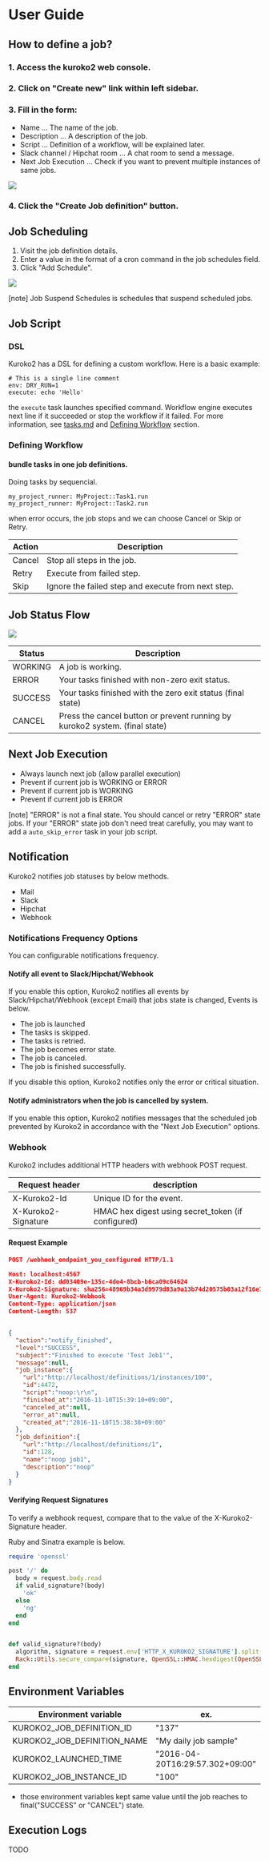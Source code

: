
# User Guide

## How to define a job?

### 1. Access the kuroko2 web console.

### 2. Click on "Create new" link within left sidebar.

### 3. Fill in the form:

- Name ... The name of the job.
- Description ... A description of the job.
- Script ... Definition of a workflow, will be explained later.
- Slack channel / Hipchat room ... A chat room to send a message.
- Next Job Execution ... Check if you want to prevent multiple instances of same jobs.

![](images/kuroko2_job_form.png)


### 4. Click the "Create Job definition" button.


## Job Scheduling

1. Visit the job definition details.
2. Enter a value in the format of a cron command in the job schedules field.
3. Click "Add Schedule".

![](images/kuroko2_schedule_form.png)

[note] Job Suspend Schedules is schedules that suspend scheduled jobs.

## Job Script

### DSL

Kuroko2 has a DSL for defining a custom workflow. Here is a basic example:

```
# This is a single line comment
env: DRY_RUN=1
execute: echo 'Hello'
```

the `execute` task launches specified command. Workflow engine executes next line if it succeeded or stop the workflow if it failed.
For more information, see [tasks.md](tasks.md) and [Defining Workflow](#defining-workflow) section.

### Defining Workflow

#### bundle tasks in one job definitions.

Doing tasks by sequencial.

```
my_project_runner: MyProject::Task1.run
my_project_runner: MyProject::Task2.run
```

when error occurs, the job stops and we can choose Cancel or Skip or Retry.

 Action | Description
--------|------------------------------------------------------------------------------------------------------------------------------
 Cancel | Stop all steps in the job.
 Retry  | Execute from failed step.
 Skip   | Ignore the failed step and execute from next step.


## Job Status Flow

![](images/kuroko2-job-status.png)

 Status | Description
--------|------------------------------------------------------------------------------
WORKING | A job is working.
ERROR   | Your tasks finished with non-zero exit status.
SUCCESS | Your tasks finished with the zero exit status (final state)
CANCEL  | Press the cancel button or prevent running by kuroko2 system. (final state)

## Next Job Execution

* Always launch next job (allow parallel execution)
* Prevent if current job is WORKING or ERROR
* Prevent if current job is WORKING
* Prevent if current job is ERROR

[note] "ERROR" is not a final state. You should cancel or retry "ERROR" state jobs. If your "ERROR" state job don't need treat carefully, you may want to add a `auto_skip_error` task in your job script.

## Notification

Kuroko2 notifies job statuses by below methods.

- Mail
- Slack
- Hipchat
- Webhook

### Notifications Frequency Options

You can configurable notifications frequency.

#### Notify all event to Slack/Hipchat/Webhook

If you enable this option, Kuroko2 notifies all events by Slack/Hipchat/Webhook (except Email) that jobs state is changed,
Events is below.

- The job is launched
- The tasks is skipped.
- The tasks is retried.
- The job becomes error state.
- The job is canceled.
- The job is finished successfully.

If you disable this option, Kuroko2 notifies only the error or critical situation.

#### Notify administrators when the job is cancelled by system.

If you enable this option, Kuroko2 notifies messages that the scheduled job prevented by Kuroko2 in accordance with the "Next Job Execution" options.

### Webhook

Kuroko2 includes additional HTTP headers with webhook POST request.

 Request header       | description
----------------------|-----------------------------------------------------------
 X-Kuroko2-Id         | Unique ID for the event.
 X-Kuroko2-Signature  | HMAC hex digest using secret_token (if configured)


#### Request Example

```json
POST /webhook_endpoint_you_configured HTTP/1.1

Host: localhost:4567
X-Kuroko2-Id: dd03409e-135c-4de4-8bcb-b6ca09c64624
X-Kuroko2-Signature: sha256=48969b34a3d9979d83a9a13b74d20575b03a12f16e7071e3db2148fe182c8b7e
User-Agent: Kuroko2-Webhook
Content-Type: application/json
Content-Length: 537


{
  "action":"notify_finished",
  "level":"SUCCESS",
  "subject":"Finished to execute 'Test Job1'",
  "message":null,
  "job_instance":{
    "url":"http://localhost/definitions/1/instances/100",
    "id":4472,
    "script":"noop:\r\n",
    "finished_at":"2016-11-10T15:39:10+09:00",
    "canceled_at":null,
    "error_at":null,
    "created_at":"2016-11-10T15:38:38+09:00"
  },
  "job_definition":{
    "url":"http://localhost/definitions/1",
    "id":128,
    "name":"noop job1",
    "description":"noop"
  }
}
```


#### Verifying Request Signatures

To verify a webhook request, compare that to the value of the X-Kuroko2-Signature header.

Ruby and Sinatra example is below.

```ruby
require 'openssl'

post '/' do
  body = request.body.read
  if valid_signature?(body)
    'ok'
  else
    'ng'
  end
end


def valid_signature?(body)
  algorithm, signature = request.env['HTTP_X_KUROKO2_SIGNATURE'].split('=')
  Rack::Utils.secure_compare(signature, OpenSSL::HMAC.hexdigest(OpenSSL::Digest.new(algorithm), ENV['KUROKO2_SECRET_TOKEN'], body))
end
```

## Environment Variables

  Environment variable      | ex.
----------------------------|----------------------------------
KUROKO2_JOB_DEFINITION_ID   | "137"
KUROKO2_JOB_DEFINITION_NAME | "My daily job sample"
KUROKO2_LAUNCHED_TIME       | "2016-04-20T16:29:57.302+09:00"
KUROKO2_JOB_INSTANCE_ID     | "100"

* those environment variables kept same value until the job reaches to final("SUCCESS" or "CANCEL") state.

## Execution Logs

TODO
